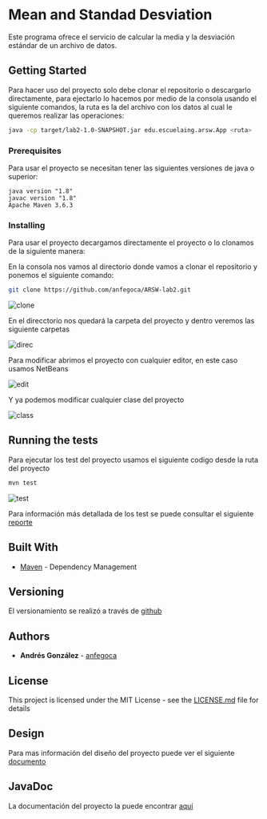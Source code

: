 # Mean and Standad Desviation

Este programa ofrece el servicio de calcular la media y la desviación estándar de un archivo de datos.

## Getting Started

Para hacer uso del proyecto solo debe clonar el repositorio o descargarlo directamente, para ejectarlo lo hacemos por medio de la consola usando el siguiente comandos, la ruta es la del archivo con los datos al cual le queremos realizar las operaciones:

```bash
java -cp target/lab2-1.0-SNAPSHOT.jar edu.escuelaing.arsw.App <ruta>
```

### Prerequisites

Para usar el proyecto se necesitan tener las siguientes versiones de java o superior:


```
java version "1.8"
javac version "1.8"
Apache Maven 3.6.3
```

### Installing

Para usar el proyecto decargamos directamente el proyecto o lo clonamos de la siguiente manera:

En la consola nos vamos al directorio donde vamos a clonar el repositorio y ponemos el siguiente comando:

```bash
git clone https://github.com/anfegoca/ARSW-lab2.git

```
![clone](https://github.com/anfegoca/ARSW-lab2/blob/master/resources/1.png)

En el direcctorio nos quedará la carpeta del proyecto y dentro veremos las siguiente carpetas

![direc](https://github.com/anfegoca/ARSW-lab2/blob/master/resources/2.png)

Para modificar abrimos el proyecto con cualquier editor, en este caso usamos NetBeans

![edit](https://github.com/anfegoca/ARSW-lab2/blob/master/resources/3.png)

Y ya podemos modificar cualquier clase del proyecto

![class](https://github.com/anfegoca/ARSW-lab2/blob/master/resources/5.png)

## Running the tests

Para ejecutar los test del proyecto usamos el siguiente codigo desde la ruta del proyecto

```bash
mvn test

```
![test](https://github.com/anfegoca/ARSW-lab2/blob/master/resources/6.png)

Para información más detallada de los test se puede consultar el siguiente 
[reporte](https://github.com/anfegoca/ARSW-lab2/blob/master/resources/Reporte%20de%20pruebas2.pdf)


## Built With

* [Maven](https://maven.apache.org/) - Dependency Management


## Versioning

El versionamiento se realizó a través de [github](https://github.com/anfegoca/ARSW-lab2.git)

## Authors

* **Andrés González** - [anfegoca](https://github.com/anfegoca)


## License

This project is licensed under the MIT License - see the [LICENSE.md](LICENSE.md) file for details

## Design

Para mas información del diseño del proyecto puede ver el siguiente [documento](https://github.com/anfegoca/ARSW-lab2/blob/master/resources/Mean%20and%20Standard%20Desviation.pdf)

## JavaDoc

La documentación del proyecto la puede encontrar [aquí](https://github.com/anfegoca/ARSW-lab2/tree/master/site/apidocs)


